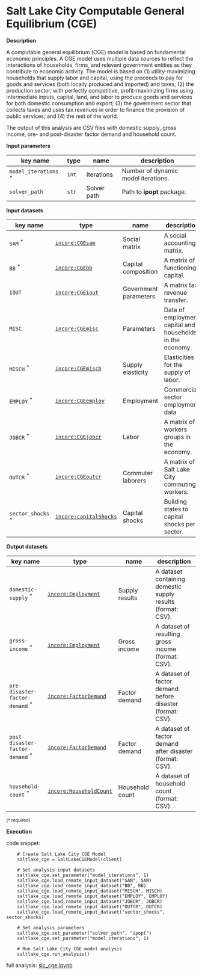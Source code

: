 # Salt Lake City Computable General Equilibrium (CGE)

**Description**

A computable general equilibrium (CGE) model is based on fundamental economic principles. A CGE model uses multiple 
data sources to reflect the interactions of households, firms, and relevant government entities as they contribute 
to economic activity. The model is based on (1) utility-maximizing households that supply labor and capital, 
using the proceeds to pay for goods and services (both locally produced and imported) and taxes; (2) the production 
sector, with perfectly competitive, profit-maximizing firms using intermediate inputs, capital, land, and labor 
to produce goods and services for both domestic consumption and export; (3) the government sector that collects 
taxes and uses tax revenues in order to finance the provision of public services; and (4) the rest of the world. 

The output of this analysis are CSV files with domestic supply, gross income, ore- and post-disaster factor demand 
and household count.

**Input parameters**

key name | type | name | description
--- | --- | --- | ---
`model_iterations` <sup>*</sup> | `int` | Iterations | Number of dynamic model iterations.
`solver_path` | `str` | Solver path | Path to **ipopt** package.

**Input datasets**

key name | type | name | description
--- | --- | --- | ---
`SAM` <sup>*</sup> | [`incore:CGEsam`](https://tools.in-core.org/semantics/api/types/incore:CGEsam) | Social matrix | A social accounting matrix.
`BB` <sup>*</sup> | [`incore:CGEbb`](https://tools.in-core.org/semantics/api/types/incore:CGEbb) | Capital composition | A matrix of functioning capital.
`IOUT` | [`incore:CGEiout`](https://tools.in-core.org/semantics/api/types/incore:CGEiout) | Government parameters | A matrix tax revenue transfer.
`MISC` | [`incore:CGEmisc`](https://tools.in-core.org/semantics/api/types/incore:CGEmisc) | Parameters | Data of employment, capital and households <br>in the economy.
`MISCH` <sup>*</sup> | [`incore:CGEmisch`](https://tools.in-core.org/semantics/api/types/incore:CGEmisch) | Supply elasticity | Elasticities for the supply of labor.
`EMPLOY` <sup>*</sup> | [`incore:CGEemploy`](https://tools.in-core.org/semantics/api/types/incore:CGEemploy) | Employment | Commercial sector employment data
`JOBCR` <sup>*</sup> | [`incore:CGEjobcr`](https://tools.in-core.org/semantics/api/types/incore:CGEjobcr) | Labor | A matrix of workers groups in the economy.
`OUTCR` <sup>*</sup> | [`incore:CGEoutcr`](https://tools.in-core.org/semantics/api/types/incore:CGEoutcr) | Commuter laborers | A matrix of Salt Lake City commuting workers.
`sector_shocks` <sup>*</sup> | [`incore:capitalShocks`](https://tools.in-core.org/semantics/api/types/incore:capitalShocks) | Capital shocks | Building states to capital <br>shocks per sector.

**Output datasets**

key name | type | name | description
--- | --- | --- | ---
`domestic-supply` <sup>*</sup> | [`incore:Employment`](https://tools.in-core.org/semantics/api/types/incore:Employment) | Supply results | A dataset containing domestic supply results (format: CSV).
`gross-income` <sup>*</sup> | [`incore:Employment`](https://tools.in-core.org/semantics/api/types/incore:Employment) | Gross income | A dataset of resulting gross income (format: CSV).
`pre-disaster-factor-demand` <sup>*</sup> | [`incore:FactorDemand`](https://tools.in-core.org/semantics/api/types/incore:FactorDemand) | Factor demand | A dataset of factor demand before disaster (format: CSV).
`post-disaster-factor-demand` <sup>*</sup> | [`incore:FactorDemand`](https://tools.in-core.org/semantics/api/types/incore:FactorDemand) | Factor demand | A dataset of factor demand after disaster (format: CSV).
`household-count` <sup>*</sup> | [`incore:HouseholdCount`](https://tools.in-core.org/semantics/api/types/incore:HouseholdCount) | Household count | A dataset of household count (format: CSV).

<small>(* required)</small>

**Execution**

code snippet:

```
    # Create Salt Lake City CGE Model
    saltlake_cge = SaltLakeCGEModel(client)
    
    # Set analysis input datasets
    saltlake_cge.set_parameter("model_iterations", 1)
    saltlake_cge.load_remote_input_dataset("SAM", SAM)
    saltlake_cge.load_remote_input_dataset("BB", BB)
    saltlake_cge.load_remote_input_dataset("MISCH", MISCH)
    saltlake_cge.load_remote_input_dataset("EMPLOY", EMPLOY)
    saltlake_cge.load_remote_input_dataset("JOBCR", JOBCR)
    saltlake_cge.load_remote_input_dataset("OUTCR", OUTCR)
    saltlake_cge.load_remote_input_dataset("sector_shocks", sector_shocks)

    # Set analysis parameters
    saltlake_cge.set_parameter("solver_path", "ipopt")
    saltlake_cge.set_parameter("model_iterations", 1)

    # Run Salt Lake City CGE model analysis
    saltlake_cge.run_analysis()
```

full analysis: [slc_cge.ipynb](https://github.com/IN-CORE/incore-docs/blob/main/notebooks/slc_cge.ipynb)
